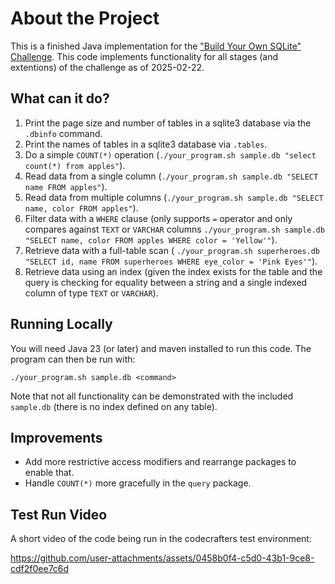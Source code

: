 # About the Project

This is a finished Java implementation for the
["Build Your Own SQLite" Challenge](https://codecrafters.io/challenges/sqlite).
This code implements functionality for all stages (and extentions) of the challenge as of 2025-02-22.

## What can it do?

1. Print the page size and number of tables in a sqlite3 database via the `.dbinfo` command.
2. Print the names of tables in a sqlite3 database via `.tables`.
3. Do a simple `COUNT(*)` operation (`./your_program.sh sample.db "select count(*) from apples"`).
4. Read data from a single column (`./your_program.sh sample.db "SELECT name FROM apples"`).
5. Read data from multiple columns (`./your_program.sh sample.db "SELECT name, color FROM apples"`).
6. Filter data with a `WHERE` clause (only supports `=` operator and only compares against `TEXT` or `VARCHAR` columns
   `./your_program.sh sample.db "SELECT name, color FROM apples WHERE color = 'Yellow'"`).
7. Retrieve data with a full-table scan (
   `./your_program.sh superheroes.db "SELECT id, name FROM superheroes WHERE eye_color = 'Pink Eyes'"`).
8. Retrieve data using an index (given the index exists for the table and the query is checking for equality between a
   string and a single indexed column of type `TEXT` or `VARCHAR`).

## Running Locally

You will need Java 23 (or later) and maven installed to run this code. The program can then be run with:

`./your_program.sh sample.db <command>`

Note that not all functionality can be demonstrated with the included `sample.db` (there is no index defined on any
table).

## Improvements

* Add more restrictive access modifiers and rearrange packages to enable that.
* Handle `COUNT(*)` more gracefully in the `query` package.

## Test Run Video

A short video of the code being run in the codecrafters test environment:

https://github.com/user-attachments/assets/0458b0f4-c5d0-43b1-9ce8-cdf2f0ee7c6d